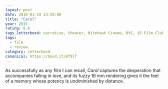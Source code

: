 ```yaml
---
layout: post 
date: 2016-01-19 23:59:00
title: "Carol"
year: 2015
rating: 0.8
tags_letterboxd: narrative, theater, Nitehawk Cinema, NYC, $5 Film Club
tags:
  - film
  - review
category: Letterboxd
canonical: https://boxd.it/8f9lf
---
```


As successfully as any film I can recall, <cite>Carol</cite> captures the desperation that accompanies falling in love, and its fuzzy 16 mm rendering gives it the feel of a memory whose potency is undiminished by distance.